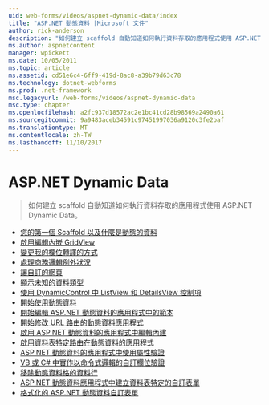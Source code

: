 ```yaml
---
uid: web-forms/videos/aspnet-dynamic-data/index
title: "ASP.NET 動態資料 |Microsoft 文件"
author: rick-anderson
description: "如何建立 scaffold 自動知道如何執行資料存取的應用程式使用 ASP.NET Dynamic Data。"
ms.author: aspnetcontent
manager: wpickett
ms.date: 10/05/2011
ms.topic: article
ms.assetid: cd51e6c4-6ff9-419d-8ac8-a39b79d63c78
ms.technology: dotnet-webforms
ms.prod: .net-framework
msc.legacyurl: /web-forms/videos/aspnet-dynamic-data
msc.type: chapter
ms.openlocfilehash: a2fc937d18572ac2e1bc41cd28b98569a2490a61
ms.sourcegitcommit: 9a9483aceb34591c97451997036a9120c3fe2baf
ms.translationtype: MT
ms.contentlocale: zh-TW
ms.lasthandoff: 11/10/2017
---
```

<a name="aspnet-dynamic-data"></a>ASP.NET Dynamic Data
====================
> 如何建立 scaffold 自動知道如何執行資料存取的應用程式使用 ASP.NET Dynamic Data。


- [您的第一個 Scaffold 以及什麼是動態的資料](your-first-scaffold-and-what-is-dynamic-data.md)
- [啟用編輯內嵌 GridView](how-do-i-enable-inline-gridview-editing.md)
- [變更我的欄位轉譯的方式](how-do-i-change-how-my-fields-render.md)
- [處理商務邏輯例外狀況](how-do-i-handle-business-logic-exceptions.md)
- [讓自訂的網頁](how-do-i-make-custom-pages.md)
- [顯示未知的資料類型](how-do-i-display-unknown-datatypes.md)
- [使用 DynamicControl 中 ListView 和 DetailsView 控制項](how-do-i-use-a-dynamiccontrol-in-listview-and-detailsview-controls.md)
- [開始使用動態資料](getting-started-with-dynamic-data.md)
- [開始編輯 ASP.NET 動態資料的應用程式中的範本](begin-editing-the-templates-in-aspnet-dynamic-data-applications.md)
- [開始修改 URL 路由的動態資料應用程式](begin-modifying-dynamic-data-applications-with-url-routing.md)
- [啟用 ASP.NET 動態資料的應用程式中編輯內建](enable-in-line-editing-in-aspnet-dynamic-data-applications.md)
- [啟用資料表特定路由在動態資料的應用程式](how-to-enable-table-specific-routing-in-dynamic-data-applications.md)
- [ASP.NET 動態資料的應用程式中使用屬性驗證](how-to-use-attribute-validation-in-aspnet-dynamic-data-applications.md)
- [VB 或 C# 中實作以命令式邏輯的自訂欄位驗證](how-to-implement-custom-field-validation-with-imperative-logic-in-vb-or-c.md)
- [移除動態資料格的資料行](how-to-remove-columns-from-your-dynamicdata-data-grids.md)
- [ASP.NET 動態資料應用程式中建立資料表特定的自訂表單](how-to-create-table-specific-custom-forms-in-an-aspnet-dynamic-data-application.md)
- [格式化的 ASP.NET 動態資料自訂表單](aspnet-dynamic-data-custom-form-formatting.md)
